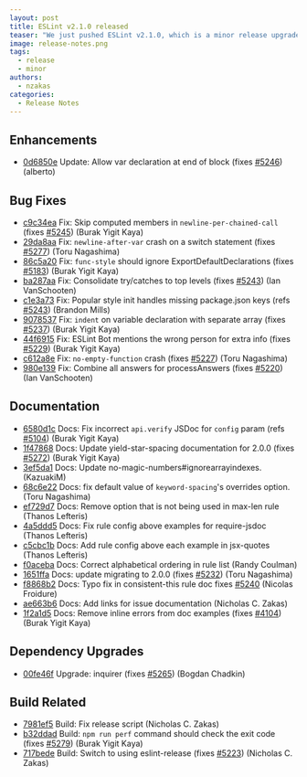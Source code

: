 ```yaml
---
layout: post
title: ESLint v2.1.0 released
teaser: "We just pushed ESLint v2.1.0, which is a minor release upgrade of ESLint. This release adds some new features and fixes several bugs found in the previous release."
image: release-notes.png
tags:
  - release
  - minor
authors:
  - nzakas
categories:
  - Release Notes
---
```


## Enhancements


* [0d6850e](https://github.com/eslint/eslint/commit/0d6850e) Update: Allow var declaration at end of block (fixes [#5246](https://github.com/eslint/eslint/issues/5246)) (alberto)




## Bug Fixes


* [c9c34ea](https://github.com/eslint/eslint/commit/c9c34ea) Fix: Skip computed members in `newline-per-chained-call` (fixes [#5245](https://github.com/eslint/eslint/issues/5245)) (Burak Yigit Kaya)
* [29da8aa](https://github.com/eslint/eslint/commit/29da8aa) Fix: `newline-after-var` crash on a switch statement (fixes [#5277](https://github.com/eslint/eslint/issues/5277)) (Toru Nagashima)
* [86c5a20](https://github.com/eslint/eslint/commit/86c5a20) Fix: `func-style` should ignore ExportDefaultDeclarations (fixes [#5183](https://github.com/eslint/eslint/issues/5183)) (Burak Yigit Kaya)
* [ba287aa](https://github.com/eslint/eslint/commit/ba287aa) Fix: Consolidate try/catches to top levels (fixes [#5243](https://github.com/eslint/eslint/issues/5243)) (Ian VanSchooten)
* [c1e3a73](https://github.com/eslint/eslint/commit/c1e3a73) Fix: Popular style init handles missing package.json keys (refs [#5243](https://github.com/eslint/eslint/issues/5243)) (Brandon Mills)
* [9078537](https://github.com/eslint/eslint/commit/9078537) Fix: `indent` on variable declaration with separate array (fixes [#5237](https://github.com/eslint/eslint/issues/5237)) (Burak Yigit Kaya)
* [44f6915](https://github.com/eslint/eslint/commit/44f6915) Fix: ESLint Bot mentions the wrong person for extra info (fixes [#5229](https://github.com/eslint/eslint/issues/5229)) (Burak Yigit Kaya)
* [c612a8e](https://github.com/eslint/eslint/commit/c612a8e) Fix: `no-empty-function` crash (fixes [#5227](https://github.com/eslint/eslint/issues/5227)) (Toru Nagashima)
* [980e139](https://github.com/eslint/eslint/commit/980e139) Fix: Combine all answers for processAnswers (fixes [#5220](https://github.com/eslint/eslint/issues/5220)) (Ian VanSchooten)




## Documentation


* [6580d1c](https://github.com/eslint/eslint/commit/6580d1c) Docs: Fix incorrect `api.verify` JSDoc for `config` param (refs [#5104](https://github.com/eslint/eslint/issues/5104)) (Burak Yigit Kaya)
* [1f47868](https://github.com/eslint/eslint/commit/1f47868) Docs: Update yield-star-spacing documentation for 2.0.0 (fixes [#5272](https://github.com/eslint/eslint/issues/5272)) (Burak Yigit Kaya)
* [3ef5da1](https://github.com/eslint/eslint/commit/3ef5da1) Docs: Update no-magic-numbers#ignorearrayindexes. (KazuakiM)
* [68c6e22](https://github.com/eslint/eslint/commit/68c6e22) Docs: fix default value of `keyword-spacing`'s overrides option. (Toru Nagashima)
* [ef729d7](https://github.com/eslint/eslint/commit/ef729d7) Docs: Remove option that is not being used in max-len rule (Thanos Lefteris)
* [4a5ddd5](https://github.com/eslint/eslint/commit/4a5ddd5) Docs: Fix rule config above examples for require-jsdoc (Thanos Lefteris)
* [c5cbc1b](https://github.com/eslint/eslint/commit/c5cbc1b) Docs: Add rule config above each example in jsx-quotes (Thanos Lefteris)
* [f0aceba](https://github.com/eslint/eslint/commit/f0aceba) Docs: Correct alphabetical ordering in rule list (Randy Coulman)
* [1651ffa](https://github.com/eslint/eslint/commit/1651ffa) Docs: update migrating to 2.0.0 (fixes [#5232](https://github.com/eslint/eslint/issues/5232)) (Toru Nagashima)
* [f8868b2](https://github.com/eslint/eslint/commit/f8868b2) Docs: Typo fix in consistent-this rule doc fixes [#5240](https://github.com/eslint/eslint/issues/5240) (Nicolas Froidure)
* [ae663b6](https://github.com/eslint/eslint/commit/ae663b6) Docs: Add links for issue documentation (Nicholas C. Zakas)
* [1f2a1d5](https://github.com/eslint/eslint/commit/1f2a1d5) Docs: Remove inline errors from doc examples (fixes [#4104](https://github.com/eslint/eslint/issues/4104)) (Burak Yigit Kaya)




## Dependency Upgrades


* [00fe46f](https://github.com/eslint/eslint/commit/00fe46f) Upgrade: inquirer (fixes [#5265](https://github.com/eslint/eslint/issues/5265)) (Bogdan Chadkin)




## Build Related


* [7981ef5](https://github.com/eslint/eslint/commit/7981ef5) Build: Fix release script (Nicholas C. Zakas)
* [b32ddad](https://github.com/eslint/eslint/commit/b32ddad) Build: `npm run perf` command should check the exit code (fixes [#5279](https://github.com/eslint/eslint/issues/5279)) (Burak Yigit Kaya)
* [717bede](https://github.com/eslint/eslint/commit/717bede) Build: Switch to using eslint-release (fixes [#5223](https://github.com/eslint/eslint/issues/5223)) (Nicholas C. Zakas)
